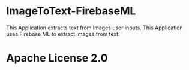 # ImageToText-FirebaseML

This Application extracts text from Images user inputs. This Application uses Firebase ML to extract images from text.

# Apache License 2.0
